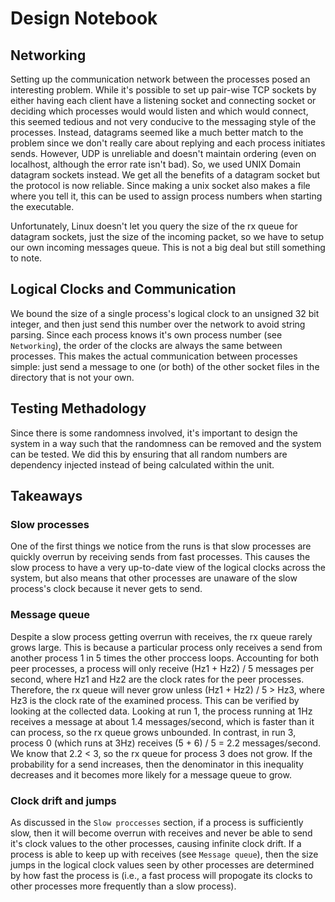# Design Notebook

## Networking

Setting up the communication network between the processes posed an interesting
problem. While it's possible to set up pair-wise TCP sockets by either having
each client have a listening socket and connecting socket or deciding which
processes would would listen and which would connect, this seemed tedious and 
not very conducive to the messaging style of the processes. Instead, datagrams
seemed like a much better match to the problem since we don't really care about
replying and each process initiates sends. However, UDP is unreliable
and doesn't maintain ordering (even on localhost, although the error rate isn't
bad). So, we used UNIX Domain datagram sockets instead. We get all the benefits of
a datagram socket but the protocol is now reliable. Since making a unix socket
also makes a file where you tell it, this can be used to assign process numbers
when starting the executable.

Unfortunately, Linux doesn't let you query the size of the rx queue for datagram
sockets, just the size of the incoming packet, so we have to setup our own
incoming messages queue. This is not a big deal but still something to note.

## Logical Clocks and Communication

We bound the size of a single process's logical clock to an unsigned 32 bit
integer, and then just send this number over the network to avoid string parsing.
Since each process knows it's own process number (see `Networking`), the order
of the clocks are always the same between processes. This makes the actual
communication between processes simple: just send a message to one (or both) 
of the other socket files in the directory that is not your own.

## Testing Methadology

Since there is some randomness involved, it's important to design
the system in a way such that the randomness can be removed and the system can be
tested. We did this by ensuring that all random numbers are dependency injected
instead of being calculated within the unit.

## Takeaways

### Slow processes

One of the first things we notice from the runs is that slow processes are quickly
overrun by receiving sends from fast processes. This causes the slow process to
have a very up-to-date view of the logical clocks across the system, but also
means that other processes are unaware of the slow process's clock because it
never gets to send.

### Message queue

Despite a slow process getting overrun with receives, the rx queue rarely grows
large. This is because a particular process only receives a send from another
process 1 in 5 times the other proccess loops. Accounting for both peer processes,
a process will only receive (Hz1 + Hz2) / 5 messages per second, where Hz1 and Hz2
are the clock rates for the peer processes. Therefore, the rx queue will never
grow unless (Hz1 + Hz2) / 5 > Hz3, where Hz3 is the clock rate of the examined
process. This can be verified by looking at the collected data. Looking at run 1, 
the process running at 1Hz receives a message at about 1.4 messages/second, which
is faster than it can process, so the rx queue grows unbounded. In contrast,
in run 3, process 0 (which runs at 3Hz) receives (5 + 6) / 5 = 2.2 messages/second.
We know that 2.2 < 3, so the rx queue for process 3 does not grow. If the probability
for a send increases, then the denominator in this inequality decreases and it
becomes more likely for a message queue to grow.

### Clock drift and jumps

As discussed in the `Slow proccesses` section, if a process is sufficiently slow,
then it will become overrun with receives and never be able to send it's clock values
to the other processes, causing infinite clock drift. If a process is able to keep
up with receives (see `Message queue`), then the size jumps in the logical clock
values seen by other processes are determined by how fast the process is (i.e.,
a fast process will propogate its clocks to other processes more frequently
than a slow process).
